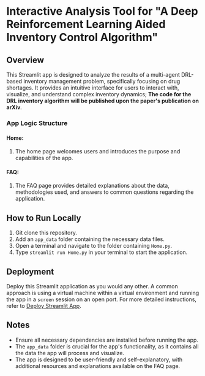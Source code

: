 # Interactive Analysis Tool for "A Deep Reinforcement Learning Aided Inventory Control Algorithm"

## Overview
This Streamlit app is designed to analyze the results of a multi-agent DRL-based inventory management problem, specifically focusing on drug shortages. It provides an intuitive interface for users to interact with, visualize, and understand complex inventory dynamics; **The code for the DRL inventory algorithm will be published upon the paper's publication on arXiv**.

### App Logic Structure

#### Home:
1) The home page welcomes users and introduces the purpose and capabilities of the app.

#### FAQ:
1) The FAQ page provides detailed explanations about the data, methodologies used, and answers to common questions regarding the application.

## How to Run Locally
1) Git clone this repository.
2) Add an `app_data` folder containing the necessary data files.
3) Open a terminal and navigate to the folder containing `Home.py`.
4) Type `streamlit run Home.py` in your terminal to start the application.

## Deployment
Deploy this Streamlit application as you would any other. A common approach is using a virtual machine within a virtual environment and running the app in a `screen` session on an open port. For more detailed instructions, refer to [Deploy Streamlit App](https://docs.streamlit.io/streamlit-community-cloud/get-started/deploy-an-app).

## Notes
- Ensure all necessary dependencies are installed before running the app.
- The `app_data` folder is crucial for the app's functionality, as it contains all the data the app will process and visualize.
- The app is designed to be user-friendly and self-explanatory, with additional resources and explanations available on the FAQ page.
